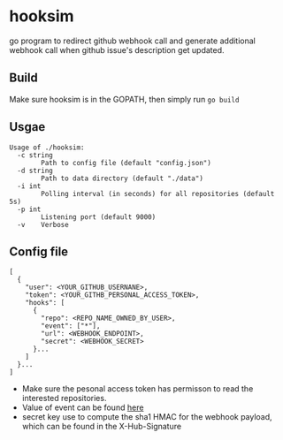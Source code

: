 # hooksim
go program to redirect github webhook call and generate additional webhook call when github issue's description get updated.

## Build
Make sure hooksim is in the GOPATH, then simply run ```go build```

## Usgae
```
Usage of ./hooksim:
  -c string
    	Path to config file (default "config.json")
  -d string
    	Path to data directory (default "./data")
  -i int
    	Polling interval (in seconds) for all repositories (default 5s)
  -p int
    	Listening port (default 9000)
  -v	Verbose
```

## Config file
```
[
  {
    "user": <YOUR_GITHUB_USERNANE>,
    "token": <YOUR_GITHB_PERSONAL_ACCESS_TOKEN>,
    "hooks": [
      {
        "repo": <REPO_NAME_OWNED_BY_USER>,
        "event": ["*"],
        "url": <WEBHOOK_ENDPOINT>,
        "secret": <WEBHOOK_SECRET>
      }...
    ]
  }...
]
```
* Make sure the pesonal access token has permisson to read the interested repositories.
* Value of event can be found [here](https://developer.github.com/webhooks/#events)
* secret key use to compute the sha1 HMAC for the webhook payload, which can be found in the X-Hub-Signature
